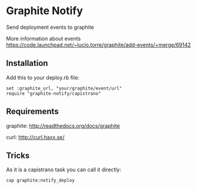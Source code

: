 # Graphite Notify

Send deployment events to graphite

More information about events https://code.launchpad.net/~lucio.torre/graphite/add-events/+merge/69142

## Installation

Add this to your deploy.rb file:

```
set :graphite_url, "your/graphite/event/url"
require "graphite-notify/capistrano"
```

## Requirements

graphite: http://readthedocs.org/docs/graphite

curl: http://curl.haxx.se/


## Tricks

As it is a capistrano task you can call it directly:

```
cap graphite:notify_deploy
```
 